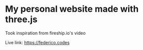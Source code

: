 # My personal website made with three.js

Took inspiration from fireship.io's video

Live link: https://federico.codes
